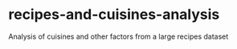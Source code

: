 # recipes-and-cuisines-analysis
Analysis of cuisines and other factors from a large recipes dataset
